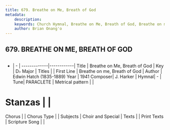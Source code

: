 ```yaml
---
title: 679. Breathe on Me, Breath of God
metadata:
    description: 
    keywords: Church Hymnal, Breathe on Me, Breath of God, Breathe on me, Breath of God, 
    author: Brian Onang'o
---
```



## 679. BREATHE ON ME, BREATH OF GOD

```txt

```

- |   -  |
-------------|------------|
Title | Breathe on Me, Breath of God |
Key | D♭ Major |
Titles |  |
First Line | Breathe on me, Breath of God |
Author | Edwin Hatch (1835-1889)
Year | 1941
Composer| J. Harker |
Hymnal|  - |
Tune| PARACLETE |
Metrical pattern | |
# Stanzas |  |
Chorus |  |
Chorus Type |  |
Subjects | Choir and Special |
Texts |  |
Print Texts | 
Scripture Song |  |
  
